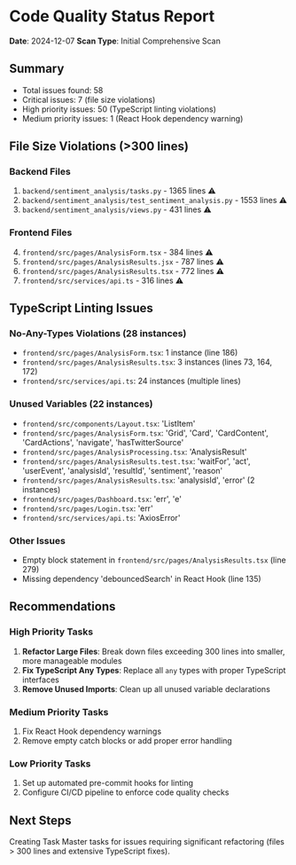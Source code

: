 # Code Quality Status Report

**Date**: 2024-12-07
**Scan Type**: Initial Comprehensive Scan

## Summary

- Total issues found: 58
- Critical issues: 7 (file size violations)
- High priority issues: 50 (TypeScript linting violations)
- Medium priority issues: 1 (React Hook dependency warning)

## File Size Violations (>300 lines)

### Backend Files
1. `backend/sentiment_analysis/tasks.py` - 1365 lines ⚠️
2. `backend/sentiment_analysis/test_sentiment_analysis.py` - 1553 lines ⚠️
3. `backend/sentiment_analysis/views.py` - 431 lines ⚠️

### Frontend Files
4. `frontend/src/pages/AnalysisForm.tsx` - 384 lines ⚠️
5. `frontend/src/pages/AnalysisResults.jsx` - 787 lines ⚠️
6. `frontend/src/pages/AnalysisResults.tsx` - 772 lines ⚠️
7. `frontend/src/services/api.ts` - 316 lines ⚠️

## TypeScript Linting Issues

### No-Any-Types Violations (28 instances)
- `frontend/src/pages/AnalysisForm.tsx`: 1 instance (line 186)
- `frontend/src/pages/AnalysisResults.tsx`: 3 instances (lines 73, 164, 172)
- `frontend/src/services/api.ts`: 24 instances (multiple lines)

### Unused Variables (22 instances)
- `frontend/src/components/Layout.tsx`: 'ListItem'
- `frontend/src/pages/AnalysisForm.tsx`: 'Grid', 'Card', 'CardContent', 'CardActions', 'navigate', 'hasTwitterSource'
- `frontend/src/pages/AnalysisProcessing.tsx`: 'AnalysisResult'
- `frontend/src/pages/AnalysisResults.test.tsx`: 'waitFor', 'act', 'userEvent', 'analysisId', 'resultId', 'sentiment', 'reason'
- `frontend/src/pages/AnalysisResults.tsx`: 'analysisId', 'error' (2 instances)
- `frontend/src/pages/Dashboard.tsx`: 'err', 'e'
- `frontend/src/pages/Login.tsx`: 'err'
- `frontend/src/services/api.ts`: 'AxiosError'

### Other Issues
- Empty block statement in `frontend/src/pages/AnalysisResults.tsx` (line 279)
- Missing dependency 'debouncedSearch' in React Hook (line 135)

## Recommendations

### High Priority Tasks
1. **Refactor Large Files**: Break down files exceeding 300 lines into smaller, more manageable modules
2. **Fix TypeScript Any Types**: Replace all `any` types with proper TypeScript interfaces
3. **Remove Unused Imports**: Clean up all unused variable declarations

### Medium Priority Tasks
1. Fix React Hook dependency warnings
2. Remove empty catch blocks or add proper error handling

### Low Priority Tasks
1. Set up automated pre-commit hooks for linting
2. Configure CI/CD pipeline to enforce code quality checks

## Next Steps
Creating Task Master tasks for issues requiring significant refactoring (files > 300 lines and extensive TypeScript fixes). 